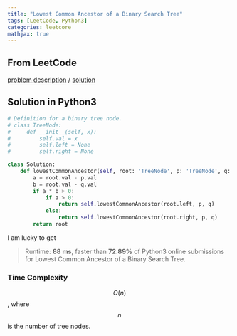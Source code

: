 ```yaml
---
title: "Lowest Common Ancestor of a Binary Search Tree"
tags: [LeetCode, Python3]
categories: leetcore
mathjax: true
---
```


## From LeetCode
[problem description](https://leetcode.com/problems/lowest-common-ancestor-of-a-binary-search-tree/)
/
[solution](https://leetcode.com/problems/lowest-common-ancestor-of-a-binary-search-tree/solution/)

## Solution in Python3
```python
# Definition for a binary tree node.
# class TreeNode:
#     def __init__(self, x):
#         self.val = x
#         self.left = None
#         self.right = None

class Solution:
    def lowestCommonAncestor(self, root: 'TreeNode', p: 'TreeNode', q: 'TreeNode') -> 'TreeNode':
        a = root.val - p.val
        b = root.val - q.val
        if a * b > 0:
            if a > 0:
                return self.lowestCommonAncestor(root.left, p, q)
            else:
                return self.lowestCommonAncestor(root.right, p, q)
        return root          
```
I am lucky to get
> Runtime: **88 ms**, faster than **72.89%** of Python3 online submissions for Lowest Common Ancestor of a Binary Search Tree.

### Time Complexity
$$O(n)$$, where $$n$$ is the number of tree nodes.